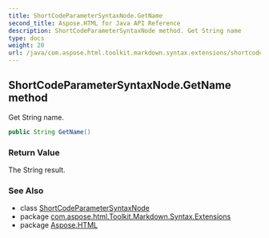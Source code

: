```yaml
---
title: ShortCodeParameterSyntaxNode.GetName
second_title: Aspose.HTML for Java API Reference
description: ShortCodeParameterSyntaxNode method. Get String name
type: docs
weight: 20
url: /java/com.aspose.html.toolkit.markdown.syntax.extensions/shortcodeparametersyntaxnode/getname/
---
```

## ShortCodeParameterSyntaxNode.GetName method

Get String name.

```java
public String GetName()
```

### Return Value

The String result.

### See Also

* class [ShortCodeParameterSyntaxNode](../)
* package [com.aspose.html.Toolkit.Markdown.Syntax.Extensions](../../shortcodeparametersyntaxnode/)
* package [Aspose.HTML](../../../)
